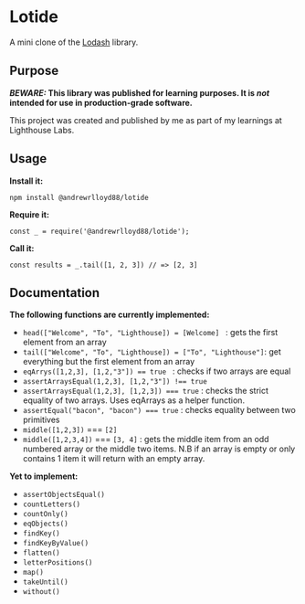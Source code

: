 # Lotide

A mini clone of the [Lodash](https://lodash.com) library.

## Purpose

**_BEWARE:_ This library was published for learning purposes. It is _not_ intended for use in production-grade software.**

This project was created and published by me as part of my learnings at Lighthouse Labs. 

## Usage

**Install it:**

`npm install @andrewrlloyd88/lotide`

**Require it:**

`const _ = require('@andrewrlloyd88/lotide');`

**Call it:**

`const results = _.tail([1, 2, 3]) // => [2, 3]`

## Documentation

**The following functions are currently implemented:**

* `head(["Welcome", "To", "Lighthouse]) = [Welcome] `                                       : gets the first element from an array
* `tail(["Welcome", "To", "Lighthouse]) = ["To", "Lighthouse"]`: get everything but the first element from an array
* `eqArrys([1,2,3], [1,2,"3"]) == true ` : checks if two arrays are equal
* `assertArraysEqual(1,2,3], [1,2,"3"]) !== true`
* `assertArraysEqual(1,2,3], [1,2,3]) === true`
: checks the strict equality of two arrays. Uses eqArrays as a helper function.
* `assertEqual("bacon", "bacon") === true` : checks equality between two primitives
* `middle([1,2,3])` === `[2]` 
* `middle([1,2,3,4])` === `[3, 4]`
: gets the middle item from an odd numbered array or the middle two items. N.B if an array is empty or only contains 1 item it will return with an empty array. 


**Yet to implement:**

*  `assertObjectsEqual()`
*  `countLetters()` 
*  `countOnly()` 
*  `eqObjects()` 
*  `findKey()` 
*  `findKeyByValue()` 
*  `flatten()` 
*  `letterPositions()` 
*  `map()`
*  `takeUntil()`
*  `without()`
